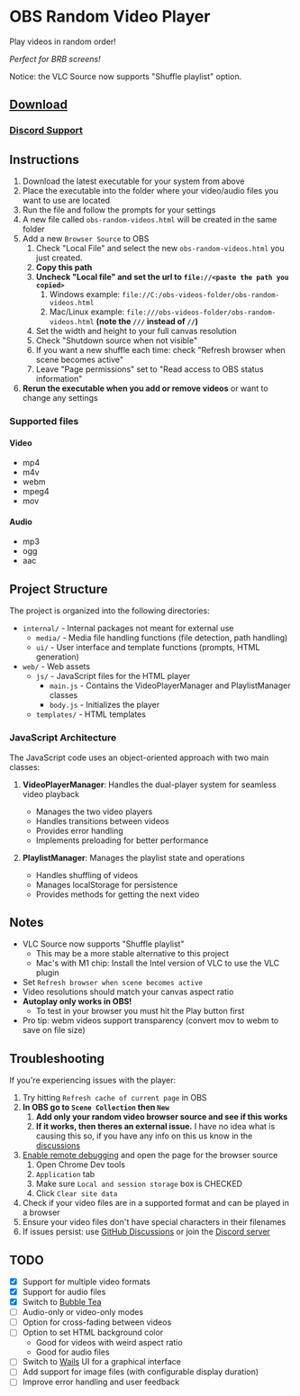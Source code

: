 # OBS Random Video Player

Play videos in random order!

_Perfect for BRB screens!_

Notice: the VLC Source now supports "Shuffle playlist" option.

## [Download](https://github.com/UpDownLeftDie/obs-random-videos/releases/latest)

### [Discord Support](https://discord.gg/zxYsjpxaxN)

## Instructions

1. Download the latest executable for your system from above
2. Place the executable into the folder where your video/audio files you want to use are located
3. Run the file and follow the prompts for your settings
4. A new file called `obs-random-videos.html` will be created in the same folder
5. Add a new `Browser Source` to OBS
   1. Check "Local File" and select the new `obs-random-videos.html` you just created.
   2. **Copy this path**
   3. **Uncheck "Local file" and set the url to `file://<paste the path you copied>`**
      1. Windows example: `file://C:/obs-videos-folder/obs-random-videos.html`
      2. Mac/Linux example: `file:///obs-videos-folder/obs-random-videos.html` **(note the `///` instead of `//`)**
   4. Set the width and height to your full canvas resolution
   5. Check "Shutdown source when not visible"
   6. If you want a new shuffle each time: check "Refresh browser when scene becomes active"
   7. Leave "Page permissions" set to "Read access to OBS status information"
6. **Rerun the executable when you add or remove videos** or want to change any settings

### Supported files

#### Video

- mp4
- m4v
- webm
- mpeg4
- mov

#### Audio

- mp3
- ogg
- aac

## Project Structure

The project is organized into the following directories:

- `internal/` - Internal packages not meant for external use
  - `media/` - Media file handling functions (file detection, path handling)
  - `ui/` - User interface and template functions (prompts, HTML generation)
- `web/` - Web assets
  - `js/` - JavaScript files for the HTML player
    - `main.js` - Contains the VideoPlayerManager and PlaylistManager classes
    - `body.js` - Initializes the player
  - `templates/` - HTML templates

### JavaScript Architecture

The JavaScript code uses an object-oriented approach with two main classes:

1. **VideoPlayerManager**: Handles the dual-player system for seamless video playback
   - Manages the two video players
   - Handles transitions between videos
   - Provides error handling
   - Implements preloading for better performance

2. **PlaylistManager**: Manages the playlist state and operations
   - Handles shuffling of videos
   - Manages localStorage for persistence
   - Provides methods for getting the next video

## Notes

- VLC Source now supports "Shuffle playlist"
  - This may be a more stable alternative to this project
  - Mac's with M1 chip: Install the Intel version of VLC to use the VLC plugin
- Set `Refresh browser when scene becomes active`
- Video resolutions should match your canvas aspect ratio
- **Autoplay only works in OBS!**
  - To test in your browser you must hit the Play button first
- Pro tip: webm videos support transparency (convert mov to webm to save on file size)

## Troubleshooting

If you're experiencing issues with the player:

1. Try hitting `Refresh cache of current page` in OBS
2. **In OBS go to `Scene Collection` then `New`**
   1. **Add only your random video browser source and see if this works**
   2. **If it works, then theres an external issue.** I have no idea what is causing this so, if you have any info on this us know in the [discussions](https://github.com/UpDownLeftDie/obs-random-videos/discussions)
3. [Enable remote debugging](https://github.com/crowbartools/Firebot/wiki/Troubleshooting-Firebot-Overlay-issues-in-OBS-Studio) and open the page for the browser source
   1. Open Chrome Dev tools
   2. `Application` tab
   3. Make sure `Local and session storage` box is CHECKED
   4. Click `Clear site data`
4. Check if your video files are in a supported format and can be played in a browser
5. Ensure your video files don't have special characters in their filenames
6. If issues persist: use [GitHub Discussions](https://github.com/UpDownLeftDie/obs-random-videos/discussions/categories/q-a) or join the [Discord server](https://discord.gg/zxYsjpxaxN)

## TODO

- [x] Support for multiple video formats
- [x] Support for audio files
- [x] Switch to [Bubble Tea](https://github.com/charmbracelet/bubbletea)
- [ ] Audio-only or video-only modes
- [ ] Option for cross-fading between videos
- [ ] Option to set HTML background color
  - Good for videos with weird aspect ratio
  - Good for audio files
- [ ] Switch to [Wails](https://wails.io/) UI for a graphical interface
- [ ] Add support for image files (with configurable display duration)
- [ ] Improve error handling and user feedback
